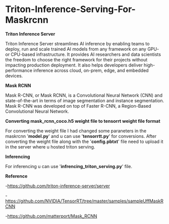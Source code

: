 # Triton-Inference-Serving-For-Maskrcnn
**Triton Inference Server**  

Triton Inference Server streamlines AI inference by enabling teams to deploy, run and scale trained AI models from any framework on any GPU- or CPU-based infrastructure. It provides AI researchers and data scientists the freedom to choose the right framework for their projects without impacting production deployment. It also helps developers deliver high-performance inference across cloud, on-prem, edge, and embedded devices.  

**Mask RCNN**  

Mask R-CNN, or Mask RCNN, is a Convolutional Neural Network (CNN) and state-of-the-art in terms of image segmentation and instance segmentation. Mask R-CNN was developed on top of Faster R-CNN, a Region-Based Convolutional Neural Network.  

**Converting mask_rcnn_coco.h5 weight file to tensorrt weight file format**  

For converting the weight file I had changed some paraneters in the maskrcnn '**model.py**' and u can use '**tensorrtt.py**' for conversions. After converting the weight file along with the '**config.pbtxt**' file need to upload it in the server where u hosted triton serving.  

**Inferencing**  

For inferencing u can use '**infrencing_triton_serving.py**' file.

**Reference**

-https://github.com/triton-inference-server/server  

-https://github.com/NVIDIA/TensorRT/tree/master/samples/sampleUffMaskRCNN  

-https://github.com/matterport/Mask_RCNN

